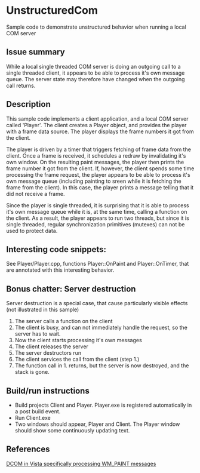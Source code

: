 # UnstructuredCom
Sample code to demonstrate unstructured behavior when running a local COM server

## Issue summary
While a local single threaded COM server is doing an outgoing call to a single threaded client, it appears to be able to process it's own message queue. The server state may therefore have changed when the outgoing call returns. 

## Description
This sample code implements a client application, and a local COM server called 'Player'. The client creates a Player object, and provides the player with a frame data source. The player displays the frame numbers it got from the client. 

The player is driven by a timer that triggers fetching of frame data from the client. Once a frame is received, it schedules a redraw by invalidating it's own window. On the resulting paint messages, the player then prints the frame number it got from the client. If, however, the client spends some time processing the frame request, the player appears to be able to process it's own message queue (including painting to sreen while it is fetching the frame from the client). In this case, the player prints a message telling that it did not receive a frame.

Since the player is single threaded, it is surprising that it is able to process it's own message queue while it is, at the same time, calling a function on the client. As a result, the player appears to run two threads, but since it is single threaded, regular synchronization primitives (mutexes) can not be used to protect data.

## Interesting code snippets:
See Player/Player.cpp, functions Player::OnPaint and Player::OnTimer, that are annotated with this interesting behavior. 

## Bonus chatter: Server destruction
Server destruction is a special case, that cause particularly visible effects (not illustrated in this sample)

1. The server calls a function on the client
2. The client is busy, and can not immediately handle the request, so the server has to wait.
3. Now the client starts processing it's own messages
4. The client releases the server
5. The server destructors run
6. The client services the call from the client (step 1.)
7. The function call in 1. returns, but the server is now destroyed, and the stack is gone. 

## Build/run instructions

* Build projects Client and Player. Player.exe is registered automatically in a post build event.
* Run Client.exe
* Two windows should appear, Player and Client. The Player window should show some continuously updating text. 

## References
[DCOM in Vista specifically processing WM_PAINT messages](https://social.msdn.microsoft.com/Forums/windowsdesktop/en-US/5a28a9f5-5711-4efa-843e-e98927fa2b92/dcom-in-vista-specifically-processing-wmpaint-messages?forum=windowsgeneraldevelopmentissues)
